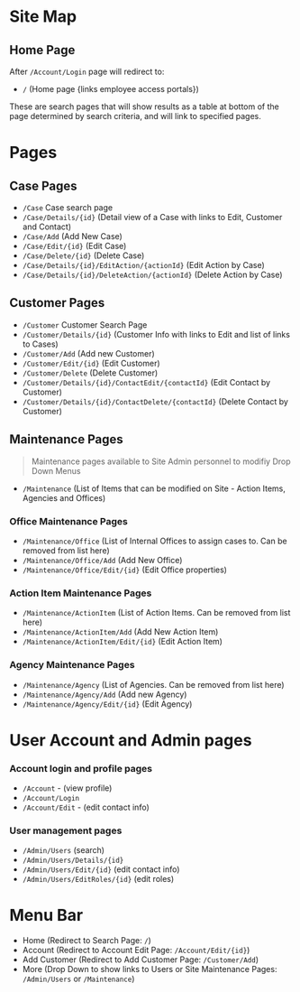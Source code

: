 # Site Map

## Home Page
After `/Account/Login` page will redirect to:

- `/` (Home page {links employee access portals})

These are search pages that will show results as a table at bottom of the page determined by search criteria, and will link to specified pages.

# Pages

## Case Pages

* `/Case` Case search page
* `/Case/Details/{id}` (Detail view of a Case with links to Edit, Customer and Contact)
* `/Case/Add` (Add New Case)
* `/Case/Edit/{id}` (Edit Case)
* `/Case/Delete/{id}` (Delete Case)
* `/Case/Details/{id}/EditAction/{actionId}` (Edit Action by Case)
* `/Case/Details/{id}/DeleteAction/{actionId}` (Delete Action by Case)

## Customer Pages 

* `/Customer` Customer Search Page
* `/Customer/Details/{id}` (Customer Info with links to Edit and list of links to Cases)
* `/Customer/Add` (Add new Customer)
* `/Customer/Edit/{id}` (Edit Customer)
* `/Customer/Delete` (Delete Customer)
* `/Customer/Details/{id}/ContactEdit/{contactId}` (Edit Contact by Customer) 
* `/Customer/Details/{id}/ContactDelete/{contactId}` (Delete Contact by Customer)

## Maintenance Pages 
> Maintenance pages available to Site Admin personnel to modifiy Drop Down Menus

* `/Maintenance` (List of Items that can be modified on Site - Action Items, Agencies and Offices)

### Office Maintenance Pages

* `/Maintenance/Office` (List of Internal Offices to assign cases to. Can be removed from list here)
* `/Maintenance/Office/Add` (Add New Office)
* `/Maintenance/Office/Edit/{id}` (Edit Office properties)

### Action Item Maintenance Pages

* `/Maintenance/ActionItem` (List of Action Items. Can be removed from list here)
* `/Maintenance/ActionItem/Add` (Add New Action Item)
* `/Maintenance/ActionItem/Edit/{id}` (Edit Action Item)

### Agency Maintenance Pages

* `/Maintenance/Agency` (List of Agencies. Can be removed from list here)
* `/Maintenance/Agency/Add` (Add new Agency)
* `/Maintenance/Agency/Edit/{id}` (Edit Agency)

# User Account and Admin pages

### Account login and profile pages

* `/Account` - (view profile)
* `/Account/Login`
* `/Account/Edit` - (edit contact info)

### User management pages

* `/Admin/Users` (search)
* `/Admin/Users/Details/{id}`
* `/Admin/Users/Edit/{id}` (edit contact info)
* `/Admin/Users/EditRoles/{id}` (edit roles)

# Menu Bar

* Home (Redirect to Search Page: `/`)
* Account (Redirect to Account Edit Page: `/Account/Edit/{id}`)
* Add Customer (Redirect to Add Customer Page: `/Customer/Add`)
* More (Drop Down to show links to Users or Site Maintenance Pages: `/Admin/Users` or `/Maintenance`)